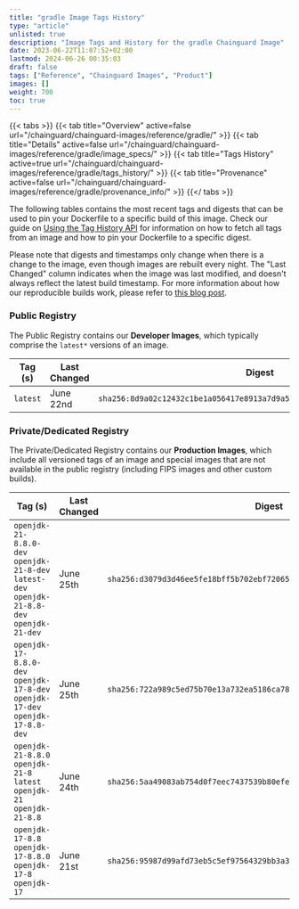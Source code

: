 ```yaml
---
title: "gradle Image Tags History"
type: "article"
unlisted: true
description: "Image Tags and History for the gradle Chainguard Image"
date: 2023-06-22T11:07:52+02:00
lastmod: 2024-06-26 00:35:03
draft: false
tags: ["Reference", "Chainguard Images", "Product"]
images: []
weight: 700
toc: true
---
```


{{< tabs >}}
{{< tab title="Overview" active=false url="/chainguard/chainguard-images/reference/gradle/" >}}
{{< tab title="Details" active=false url="/chainguard/chainguard-images/reference/gradle/image_specs/" >}}
{{< tab title="Tags History" active=true url="/chainguard/chainguard-images/reference/gradle/tags_history/" >}}
{{< tab title="Provenance" active=false url="/chainguard/chainguard-images/reference/gradle/provenance_info/" >}}
{{</ tabs >}}

The following tables contains the most recent tags and digests that can be used to pin your Dockerfile to a specific build of this image. Check our guide on [Using the Tag History API](/chainguard/chainguard-images/using-the-tag-history-api/) for information on how to fetch all tags from an image and how to pin your Dockerfile to a specific digest.

Please note that digests and timestamps only change when there is a change to the image, even though images are rebuilt every night. The "Last Changed" column indicates when the image was last modified, and doesn't always reflect the latest build timestamp. For more information about how our reproducible builds work, please refer to [this blog post](https://www.chainguard.dev/unchained/reproducing-chainguards-reproducible-image-builds).

### Public Registry
The Public Registry contains our **Developer Images**, which typically comprise the `latest*` versions of an image.

| Tag (s)   | Last Changed | Digest                                                                    |
|-----------|--------------|---------------------------------------------------------------------------|
|  `latest` | June 22nd    | `sha256:8d9a02c12432c1be1a056417e8913a7d9a5e36eb73419d5479010f6bd73ca7fc` |


### Private/Dedicated Registry
The Private/Dedicated Registry contains our **Production Images**, which include all versioned tags of an image and special images that are not available in the public registry (including FIPS images and other custom builds).

| Tag (s)                                                                                       | Last Changed | Digest                                                                    |
|-----------------------------------------------------------------------------------------------|--------------|---------------------------------------------------------------------------|
|  `openjdk-21-8.8.0-dev` `openjdk-21-8-dev` `latest-dev` `openjdk-21-8.8-dev` `openjdk-21-dev` | June 25th    | `sha256:d3079d3d46ee5fe18bff5b702ebf720659b9febecf965f7cedfb7d019ebf73c6` |
|  `openjdk-17-8.8.0-dev` `openjdk-17-8-dev` `openjdk-17-dev` `openjdk-17-8.8-dev`              | June 25th    | `sha256:722a989c5ed75b70e13a732ea5186ca78e5fb33df8e685e53e3e5f1978440154` |
|  `openjdk-21-8.8.0` `openjdk-21-8` `latest` `openjdk-21` `openjdk-21-8.8`                     | June 24th    | `sha256:5aa49083ab754d0f7eec7437539b80efe5f410676c59df0361f605d4a9c66827` |
|  `openjdk-17-8.8` `openjdk-17-8.8.0` `openjdk-17-8` `openjdk-17`                              | June 21st    | `sha256:95987d99afd73eb5c5ef97564329bb3a366b7d23fb6b0f9fd713bcc6e1924f6b` |

